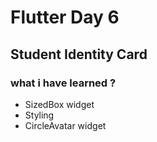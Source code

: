 # Flutter Day 6
## Student Identity Card

### what i have learned ?
  - SizedBox widget
  - Styling
  - CircleAvatar widget
